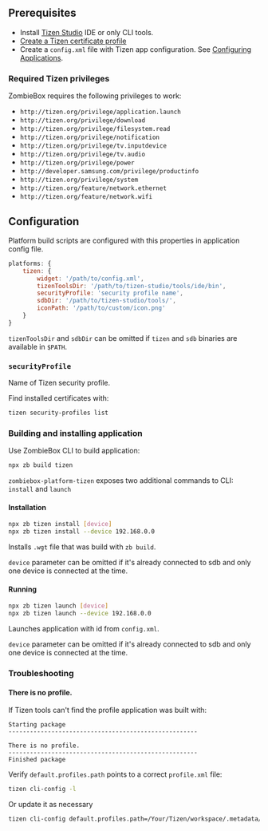 
## Prerequisites

* Install [Tizen Studio](https://developer.tizen.org/development/tizen-studio/download) IDE or only CLI tools.
* [Create a Tizen certificate profile](https://developer.tizen.org/development/training/.net-application/getting-certificates/creating-certificates)
* Create a `config.xml` file with Tizen app configuration. See [Configuring Applications](https://developer.tizen.org/development/tizen-studio/web-tools/configuring-your-app/configuration-editor).

### Required Tizen privileges

ZombieBox requires the following privileges to work:

* `http://tizen.org/privilege/application.launch`
* `http://tizen.org/privilege/download`
* `http://tizen.org/privilege/filesystem.read`
* `http://tizen.org/privilege/notification`
* `http://tizen.org/privilege/tv.inputdevice`
* `http://tizen.org/privilege/tv.audio`
* `http://tizen.org/privilege/power`
* `http://developer.samsung.com/privilege/productinfo`
* `http://tizen.org/privilege/system`
* `http://tizen.org/feature/network.ethernet`
* `http://tizen.org/feature/network.wifi`


## Configuration

Platform build scripts are configured with this properties in application config file.

```js
platforms: {
	tizen: {
		widget: '/path/to/config.xml',
		tizenToolsDir: '/path/to/tizen-studio/tools/ide/bin',
		securityProfile: 'security profile name',
		sdbDir: '/path/to/tizen-studio/tools/',
		iconPath: '/path/to/custom/icon.png'
	}
}
```

`tizenToolsDir` and `sdbDir` can be omitted if `tizen` and `sdb` binaries are available in `$PATH`.

### `securityProfile`

Name of Tizen security profile. 

Find installed certificates with:
```bash
tizen security-profiles list
```

### Building and installing application

Use ZombieBox CLI to build application: 

```bash
npx zb build tizen
```

`zombiebox-platform-tizen` exposes two additional commands to CLI: `install` and `launch` 

#### Installation

```bash
npx zb tizen install [device]
npx zb tizen install --device 192.168.0.0
```

Installs `.wgt` file that was build with `zb build`. 

`device` parameter can be omitted if it's already connected to sdb and only one device is connected at the time. 

#### Running

```bash
npx zb tizen launch [device]
npx zb tizen launch --device 192.168.0.0 
```

Launches application with id from `config.xml`.

`device` parameter can be omitted if it's already connected to sdb and only one device is connected at the time.

### Troubleshooting

#### There is no profile.

If Tizen tools can't find the profile application was built with: 

```
Starting package
-----------------------------------------------------

There is no profile.
-----------------------------------------------------
Finished package
```

Verify `default.profiles.path` points to a correct `profile.xml` file:

```bash
tizen cli-config -l
``` 

Or update it as necessary

```bash
tizen cli-config default.profiles.path=/Your/Tizen/workspace/.metadata/.plugins/org.tizen.common.sign/profiles.xml
```
